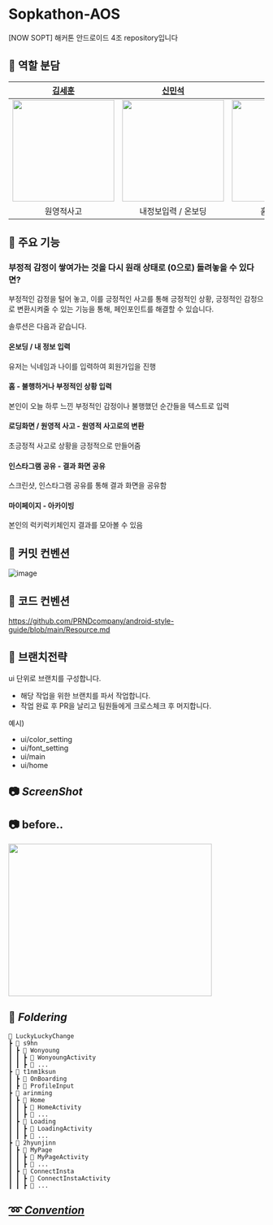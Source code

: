 # Sopkathon-AOS
[NOW SOPT] 해커톤 안드로이드 4조 repository입니다

## 👋 역할 분담
|                                                    [김세훈](https://github.com/s9hn)                                                     |                                                 [신민석](https://github.com/t1nm1ksun)                                                  |                                                  [김아린](https://github.com/arinming)                                                  |                                                 [이현진](https://github.com/2hyunjinn)                                                  |
|:-------------------------------------------------------------------------------------------------------------------------------------:|:------------------------------------------------------------------------------------------------------------------------------------:|:------------------------------------------------------------------------------------------------------------------------------------:|:------------------------------------------------------------------------------------------------------------------------------------:|
| <img src="https://github.com/2hyunjinn/2hyunjinn/assets/95455569/1bdb4be5-6a96-4b0d-83e6-01d7306cc490" width="200px"  height="200dp"> | <img src="https://github.com/2hyunjinn/2hyunjinn/assets/95455569/891fee17-df02-4286-a161-5969958572d3" width="200px" height="200dp"> | <img src="https://github.com/2hyunjinn/2hyunjinn/assets/95455569/16e9e238-4f1e-45d5-b360-f788806fd1d5" width="200px" height="200dp"> | <img src="https://github.com/2hyunjinn/2hyunjinn/assets/95455569/6b6a33a0-d215-4b7c-a519-0c0958cd6473" width="200px" height="200dp"> |
|                                                                 원영적사고                                                                 |                                                             내정보입력 / 온보딩                                                              |                                                               홈 / 로딩화면                                                               |                                                            인스타캡쳐 / 마이페이지                                                             | 

## 👋 주요 기능
### 부정적 감정이 쌓여가는 것을 다시 원래 상태로 (0으로) 돌려놓을 수 있다면?
부정적인 감정을 털어 놓고, 이를 긍정적인 사고를 통해 긍정적인 상황, 긍정적인 감정으로 변환시켜줄 수 있는 기능을 통해, 페인포인트를 해결할 수 있습니다.

솔루션은 다음과 같습니다.

#### 온보딩 / 내 정보 입력
유저는 닉네임과 나이를 입력하여 회원가입을 진행
#### 홈 - 불행하거나 부정적인 상황 입력
본인이 오늘 하루 느낀 부정적인 감정이나 불행했던 순간들을 텍스트로 입력
#### 로딩화면 / 원영적 사고 - 원영적 사고로의 변환
초긍정적 사고로 상황을 긍정적으로 만들어줌
#### 인스타그램 공유 - 결과 화면 공유
스크린샷, 인스타그램 공유를 통해 결과 화면을 공유함
#### 마이페이지 - 아카이빙
본인의 럭키럭키체인지 결과를 모아볼 수 있음


## 👋 커밋 컨벤션
![image](https://github.com/2hyunjinn/2hyunjinn/assets/95455569/b7bf23fb-7b95-48c2-a9d9-d6d69dea9d02)

## 👋 코드 컨벤션
https://github.com/PRNDcompany/android-style-guide/blob/main/Resource.md


## 👋 브랜치전략

ui 단위로 브랜치를 구성합니다.

- 해당 작업을 위한 브랜치를 파서 작업합니다.
- 작업 완료 후 PR을 날리고 팀원들에게 크로스체크 후 머지합니다.

예시)

- ui/color_setting
- ui/font_setting
- ui/main
- ui/home

## 📷 *****ScreenShot*****


## 📷 **before..**
<img src="https://github.com/2hyunjinn/2hyunjinn/assets/95455569/0377ceeb-0097-4ec7-9dc6-af7dcc30105f" width="400px" height="300dp">


## 📁 *****Foldering*****
```
📂 LuckyLuckyChange
┣ 📂 s9hn
┃ ┣ 📂 Wonyoung
┃ ┃ ┣ 📂 WonyoungActivity
┃ ┃ ┣ 📂 ...
┣ 📂 t1nm1ksun
┃ ┣ 📂 OnBoarding
┃ ┣ 📂 ProfileInput
┣ 📂 arinming
┃ ┣ 📂 Home
┃ ┃ ┣ 📂 HomeActivity
┃ ┃ ┣ 📂 ...
┃ ┣ 📂 Loading
┃ ┃ ┣ 📂 LoadingActivity
┃ ┃ ┣ 📂 ...
┣ 📂 2hyunjinn
┃ ┣ 📂 MyPage
┃ ┃ ┣ 📂 MyPageActivity
┃ ┃ ┣ 📂 ...
┃ ┣ 📂 ConnectInsta
┃ ┃ ┣ 📂 ConnectInstaActivity
┃ ┃ ┣ 📂 ...
```

## [➿ *****Convention*****]( https://www.notion.so/NOW-SOPT-4-Android-c06a6fc7ba6d4fe48aa4773e1ced8ca6 )
